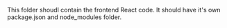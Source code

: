 This folder shoudl contain the frontend React code. 
It should have it's own package.json and node_modules folder.


